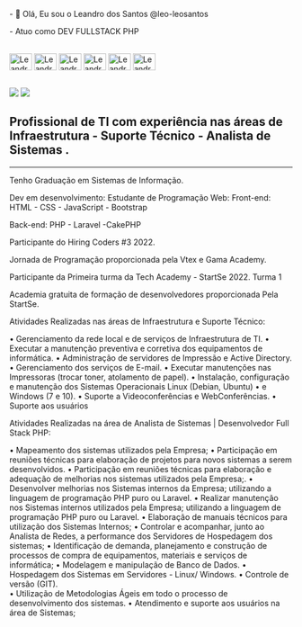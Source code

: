 

<p>
- 👋 Olá, Eu sou o Leandro dos Santos @leo-leosantos
</p>
<p>
- Atuo como DEV FULLSTACK PHP
</p>


<div style="display: inline_block"><br>
  <img align="center" alt="Leandro-Js" height="30" width="40" src="https://cdn.jsdelivr.net/gh/devicons/devicon/icons/javascript/javascript-original.svg">
  <img align="center" alt="Leandro-PHP" height="30" width="40" src="https://cdn.jsdelivr.net/gh/devicons/devicon/icons/php/php-original.svg">
  <img align="center" alt="Leandro-Laravel" height="30" width="40" src="https://cdn.jsdelivr.net/gh/devicons/devicon/icons/laravel/laravel-plain-wordmark.svg">
  <img align="center" alt="Leandro-HTML" height="30" width="40" src="https://cdn.jsdelivr.net/gh/devicons/devicon/icons/html5/html5-original.svg" >
  <img align="center" alt="Leandro-CSS" height="30" width="40" src="https://cdn.jsdelivr.net/gh/devicons/devicon/icons/css3/css3-original.svg" >
  <img align="center" alt="Leandro-Boostrap" height="30" width="40" src="https://cdn.jsdelivr.net/gh/devicons/devicon/icons/bootstrap/bootstrap-original.svg" >

</div>
</br>
<div> 


  <a href = "mailto:lds.leosantos@gmail.com"><img src="https://img.shields.io/badge/-Gmail-%23333?style=for-the-badge&logo=gmail&logoColor=white" target="_blank"></a>
  <a href="https://www.linkedin.com/in/leandro-dos-santos-35644790/" target="_blank"><img src="https://img.shields.io/badge/-LinkedIn-%230077B5?style=for-the-badge&logo=linkedin&logoColor=white" target="_blank"></a> 
 
 
</div>

<div>


<h2>Profissional de TI com  experiência nas áreas de Infraestrutura - Suporte Técnico - Analista de Sistemas .</h2>
<hr>
Tenho Graduação em Sistemas de Informação.

Dev em desenvolvimento: Estudante de Programação Web: 
Front-end:  HTML - CSS - JavaScript  - Bootstrap


Back-end: PHP - Laravel -CakePHP 

Participante do Hiring Coders #3 2022. 


Jornada de Programação proporcionada pela Vtex  e Gama Academy.

Participante da Primeira turma da Tech Academy - StartSe 2022. Turma 1 


Academia gratuita de formação de desenvolvedores proporcionada Pela StartSe.

Atividades Realizadas nas áreas de Infraestrutura e Suporte Técnico:

• Gerenciamento da rede local e de serviços de Infraestrutura de TI.
• Executar a manutenção preventiva e corretiva dos equipamentos de informática.
• Administração de servidores de Impressão e Active Directory.
• Gerenciamento dos serviços de E-mail.
• Executar manutenções nas Impressoras (trocar toner, atolamento de papel).
• Instalação, configuração e manutenção dos Sistemas Operacionais Linux (Debian, Ubuntu)
• e Windows (7 e 10).
• Suporte a Videoconferências e WebConferências.
• Suporte aos usuários


Atividades Realizadas na área de Analista de Sistemas | Desenvolvedor Full Stack PHP:

•	Mapeamento dos sistemas utilizados pela Empresa;
•	Participação em reuniões técnicas para elaboração de projetos para novos sistemas a serem desenvolvidos.
•	Participação em reuniões técnicas para elaboração e adequação de melhorias nos sistemas utilizados pela Empresa;.
•	Desenvolver melhorias nos Sistemas internos da Empresa; utilizando a linguagem de programação PHP puro ou  Laravel.
•	Realizar manutenção nos Sistemas internos utilizados pela Empresa; utilizando a linguagem de programação PHP puro ou Laravel.
•	Elaboração de manuais técnicos para utilização dos Sistemas Internos;
•	Controlar e acompanhar, junto ao Analista de Redes, a performance dos Servidores de Hospedagem dos sistemas;
•	Identificação de demanda, planejamento e construção de processos de compra de equipamentos, materiais e serviços de informática;
•	Modelagem e manipulação de Banco de Dados.
•	Hospedagem dos Sistemas em Servidores - Linux/ Windows.
•	Controle de versão (GIT).  
•	Utilização de Metodologias Ágeis em todo o processo de desenvolvimento dos sistemas.
•	Atendimento e suporte aos usuários na área de Sistemas;



